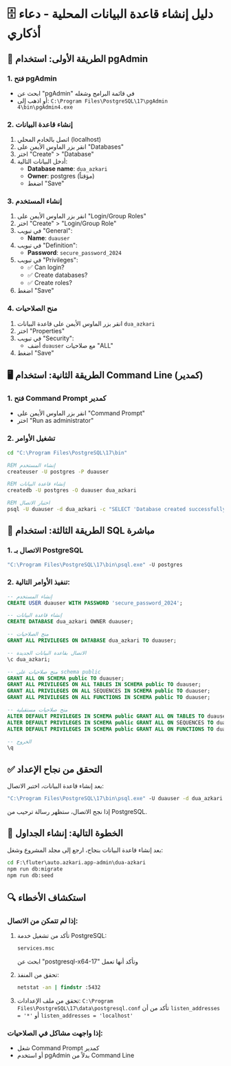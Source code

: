 # 🗄️ دليل إنشاء قاعدة البيانات المحلية - دعاء أذكاري

## 🚀 الطريقة الأولى: استخدام pgAdmin

### 1. فتح pgAdmin
- ابحث عن "pgAdmin" في قائمة البرامج وشغله
- أو اذهب إلى: `C:\Program Files\PostgreSQL\17\pgAdmin 4\bin\pgAdmin4.exe`

### 2. إنشاء قاعدة البيانات
1. اتصل بالخادم المحلي (localhost)
2. انقر بزر الماوس الأيمن على "Databases"
3. اختر "Create" > "Database"
4. أدخل البيانات التالية:
   - **Database name**: `dua_azkari`
   - **Owner**: postgres (مؤقتاً)
   - اضغط "Save"

### 3. إنشاء المستخدم
1. انقر بزر الماوس الأيمن على "Login/Group Roles"
2. اختر "Create" > "Login/Group Role"
3. في تبويب "General":
   - **Name**: `duauser`
4. في تبويب "Definition":
   - **Password**: `secure_password_2024`
5. في تبويب "Privileges":
   - ✅ Can login?
   - ✅ Create databases?
   - ✅ Create roles?
6. اضغط "Save"

### 4. منح الصلاحيات
1. انقر بزر الماوس الأيمن على قاعدة البيانات `dua_azkari`
2. اختر "Properties"
3. في تبويب "Security":
   - أضف `duauser` مع صلاحيات "ALL"
4. اضغط "Save"

## 🖥️ الطريقة الثانية: استخدام Command Line (كمدير)

### 1. فتح Command Prompt كمدير
- انقر بزر الماوس الأيمن على "Command Prompt"
- اختر "Run as administrator"

### 2. تشغيل الأوامر
```cmd
cd "C:\Program Files\PostgreSQL\17\bin"

REM إنشاء المستخدم
createuser -U postgres -P duauser

REM إنشاء قاعدة البيانات
createdb -U postgres -O duauser dua_azkari

REM اختبار الاتصال
psql -U duauser -d dua_azkari -c "SELECT 'Database created successfully!' as message;"
```

## 🔧 الطريقة الثالثة: استخدام SQL مباشرة

### 1. الاتصال بـ PostgreSQL
```cmd
"C:\Program Files\PostgreSQL\17\bin\psql.exe" -U postgres
```

### 2. تنفيذ الأوامر التالية:
```sql
-- إنشاء المستخدم
CREATE USER duauser WITH PASSWORD 'secure_password_2024';

-- إنشاء قاعدة البيانات
CREATE DATABASE dua_azkari OWNER duauser;

-- منح الصلاحيات
GRANT ALL PRIVILEGES ON DATABASE dua_azkari TO duauser;

-- الاتصال بقاعدة البيانات الجديدة
\c dua_azkari;

-- منح صلاحيات على schema public
GRANT ALL ON SCHEMA public TO duauser;
GRANT ALL PRIVILEGES ON ALL TABLES IN SCHEMA public TO duauser;
GRANT ALL PRIVILEGES ON ALL SEQUENCES IN SCHEMA public TO duauser;
GRANT ALL PRIVILEGES ON ALL FUNCTIONS IN SCHEMA public TO duauser;

-- منح صلاحيات مستقبلية
ALTER DEFAULT PRIVILEGES IN SCHEMA public GRANT ALL ON TABLES TO duauser;
ALTER DEFAULT PRIVILEGES IN SCHEMA public GRANT ALL ON SEQUENCES TO duauser;
ALTER DEFAULT PRIVILEGES IN SCHEMA public GRANT ALL ON FUNCTIONS TO duauser;

-- الخروج
\q
```

## ✅ التحقق من نجاح الإعداد

بعد إنشاء قاعدة البيانات، اختبر الاتصال:

```cmd
"C:\Program Files\PostgreSQL\17\bin\psql.exe" -U duauser -d dua_azkari -h localhost
```

إذا نجح الاتصال، ستظهر رسالة ترحيب من PostgreSQL.

## 🚀 الخطوة التالية: إنشاء الجداول

بعد إنشاء قاعدة البيانات بنجاح، ارجع إلى مجلد المشروع وشغل:

```cmd
cd F:\fluter\auto.azkari.app-admin\dua-azkari
npm run db:migrate
npm run db:seed
```

## 🔍 استكشاف الأخطاء

### إذا لم تتمكن من الاتصال:
1. تأكد من تشغيل خدمة PostgreSQL:
   ```cmd
   services.msc
   ```
   ابحث عن "postgresql-x64-17" وتأكد أنها تعمل

2. تحقق من المنفذ:
   ```cmd
   netstat -an | findstr :5432
   ```

3. تحقق من ملف الإعدادات:
   `C:\Program Files\PostgreSQL\17\data\postgresql.conf`
   تأكد من أن `listen_addresses = '*'` أو `listen_addresses = 'localhost'`

### إذا واجهت مشاكل في الصلاحيات:
- شغل Command Prompt كمدير
- أو استخدم pgAdmin بدلاً من Command Line
